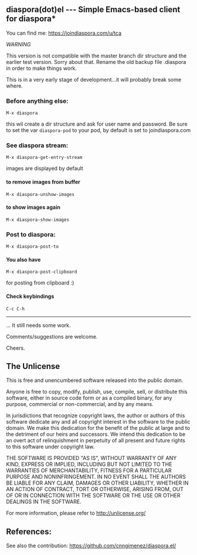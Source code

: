 ## diaspora(dot)el --- Simple Emacs-based client for diaspora*

You can find me: https://joindiaspora.com/u/tca

*WARNING*

This version is not compatible with the master branch dir structure and the earlier test version. Sorry about that. Rename the old backup file .diaspora in order to make things work.

This is in a very early stage of development...it will probably break some where. 



### Before anything else:

    M-x diaspora
    
this wil create a dir structure and ask for user name and password. Be sure to set the var `diaspora-pod` to your pod, by default is set to joindiaspora.com

### See diaspora stream:

    M-x diaspora-get-entry-stream

images are displayed by default

#### to remove images from buffer 

    M-x diaspora-unshow-images

#### to show images  again

    M-x diaspora-show-images

### Post to diaspora:

    M-x diaspora-post-to

#### You also have 

    M-x diaspora-post-clipboard

for posting from clipboard :)

#### Check keybindings

    C-c C-h

---

... It still needs some work.

Comments/suggestions are welcome.

Cheers.

## The Unlicense

This is free and unencumbered software released into the public domain.

Anyone is free to copy, modify, publish, use, compile, sell, or
distribute this software, either in source code form or as a compiled
binary, for any purpose, commercial or non-commercial, and by any
means.

In jurisdictions that recognize copyright laws, the author or authors
of this software dedicate any and all copyright interest in the
software to the public domain. We make this dedication for the benefit
of the public at large and to the detriment of our heirs and
successors. We intend this dedication to be an overt act of
relinquishment in perpetuity of all present and future rights to this
software under copyright law.

THE SOFTWARE IS PROVIDED "AS IS", WITHOUT WARRANTY OF ANY KIND,
EXPRESS OR IMPLIED, INCLUDING BUT NOT LIMITED TO THE WARRANTIES OF
MERCHANTABILITY, FITNESS FOR A PARTICULAR PURPOSE AND NONINFRINGEMENT.
IN NO EVENT SHALL THE AUTHORS BE LIABLE FOR ANY CLAIM, DAMAGES OR
OTHER LIABILITY, WHETHER IN AN ACTION OF CONTRACT, TORT OR OTHERWISE,
ARISING FROM, OUT OF OR IN CONNECTION WITH THE SOFTWARE OR THE USE OR
OTHER DEALINGS IN THE SOFTWARE.

For more information, please refer to <http://unlicense.org/>

## References: 

See also the contribution: https://github.com/cnngimenez/diaspora.el/
